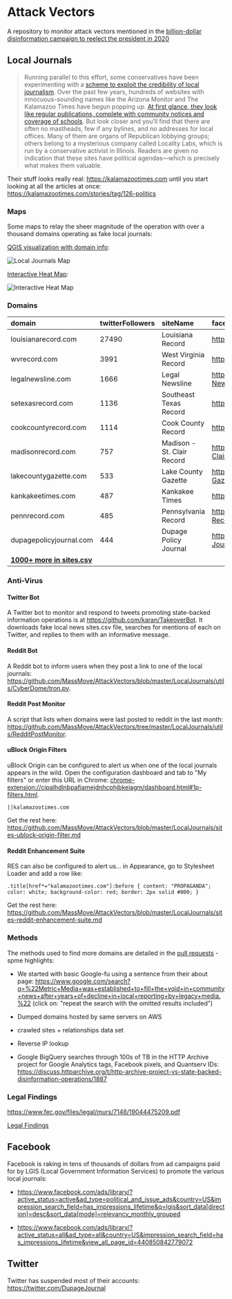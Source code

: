 # Attack Vectors

A repository to monitor attack vectors mentioned in the [billion-dollar disinformation campaign to reelect the president in 2020](https://www.theatlantic.com/magazine/archive/2020/03/the-2020-disinformation-war/605530/)

## Local Journals

>Running parallel to this effort, some conservatives have been experimenting with a [scheme to exploit the credibility of local journalism](https://www.nytimes.com/2019/10/31/upshot/fake-local-news.html). Over the past few years, hundreds of websites with innocuous-sounding names like the Arizona Monitor and The Kalamazoo Times have begun popping up. [At first glance, they look like regular publications, complete with community notices and coverage of schools](https://www.cjr.org/tow_center_reports/hundreds-of-pink-slime-local-news-outlets-are-distributing-algorithmic-stories-conservative-talking-points.php). But look closer and you’ll find that there are often no mastheads, few if any bylines, and no addresses for local offices. Many of them are organs of Republican lobbying groups; others belong to a mysterious company called Locality Labs, which is run by a conservative activist in Illinois. Readers are given no indication that these sites have political agendas—which is precisely what makes them valuable.

Their stuff looks really real: https://kalamazootimes.com until you start looking at all the articles at once: https://kalamazootimes.com/stories/tag/126-politics

### Maps

Some maps to relay the sheer magnitude of the operation with over a thousand domains operating as fake local journals:

[QGIS visualization with domain info](https://massmove.github.io/AttackVectors/LocalJournals/map.html):

![Local Journals Map](https://i.imgur.com/LP3SFEj.png "Local Journals Map")

[Interactive Heat Map](https://arcg.is/0KmXKK):

![Interactive Heat Map](https://i.imgur.com/TXO6xyN.png "Local Journals Heatmap")

### Domains

|domain|twitterFollowers|siteName|facebookUrl|awsOrigin|lat|lng|twitterUsername|twitterAccountCreatedAt|twitterUserId|twitterFollowing|twitterTweets|
|:-----|:---------------|:---------------|:------------|:-------|:----------|:--------|:-----|:-----|:----------------|:----------------------|:------------|
|louisianarecord.com|27490|Louisiana Record|https://www.facebook.com/LouisianaRecord/|52.7.148.177|30.9842977|-91.9623327|louisianarecord|2010-10-13T21:58:46.000Z|202364607|23013|20433|
|wvrecord.com|3991|West Virginia Record|https://www.facebook.com/WVRecord|52.7.148.177|38.5976262|-80.4549026|wvrecord|2009-11-19T11:38:43.000Z|91087040|329|11660|
|legalnewsline.com|1666|Legal Newsline|https://www.facebook.com/pages/Legal-Newsline/299588323424419|52.7.148.177|43.6961725|-79.4389309|legalnewsline|2009-11-02T03:30:54.000Z|86864211|559|16089|
|setexasrecord.com|1136|Southeast Texas Record|https://www.facebook.com/SETexasRecord/|52.7.148.177|30.063191|-94.134436|setexasrecord|2009-11-19T11:37:11.000Z|91086820|1442|15399|
|cookcountyrecord.com|1114|Cook County Record|https://www.facebook.com/cookcountyrecord|52.7.148.177|41.7376587|-87.697554|CookRecord|2013-08-06T19:51:38.000Z|1651123645|408|12065|
|madisonrecord.com|757|Madison - St. Clair Record|https://www.facebook.com/pages/MadisonSt-Clair-Record/164779816968453|52.7.148.177|43.0730517|-89.4012302|madisonrecord|2009-11-19T11:34:47.000Z|91086406|583|13633|
|lakecountygazette.com|533|Lake County Gazette|https://www.facebook.com/Lake-County-Gazette-854479238006224|35.170.88.147|39.0839644|-122.8084496|lakecntygazette|2015-11-17T00:59:16.000Z|4206041674|249|4132|
|kankakeetimes.com|487|Kankakee Times|https://www.facebook.com/kankakeetimes|35.170.88.147|41.1200325|-87.8611531|Kankakee_Times|2015-11-18T13:34:04.000Z|4218254801|244|2257|
|pennrecord.com|485|Pennsylvania Record|https://www.facebook.com/pages/Pennsylvania-Record/338776239487764|52.7.148.177|41.2033216|-77.1945247|pennrecord|2011-05-16T13:28:41.000Z|299652000|219|7867|
|dupagepolicyjournal.com|444|Dupage Policy Journal|https://www.facebook.com/DuPage-Policy-Journal-440850842779072|35.170.88.147|41.8243831|-88.0900762|DupageJournal|2015-01-29T14:45:45.000Z|3001471430|260|5060|
|**[1000+ more in sites.csv](https://github.com/MassMove/AttackVectors/blob/master/LocalJournals/sites.csv)**||||||||||||

### Anti-Virus

#### Twitter Bot

A Twitter bot to monitor and respond to tweets promoting state-backed information operations is at https://github.com/karan/TakeoverBot. It downloads fake local news sites.csv file, searches for mentions of each on Twitter, and replies to them with an informative message.

#### Reddit Bot

A Reddit bot to inform users when they post a link to one of the local journals: https://github.com/MassMove/AttackVectors/blob/master/LocalJournals/utils/CyberDome/tron.py.

#### Reddit Post Monitor

A script that lists when domains were last posted to reddit in the last month: https://github.com/MassMove/AttackVectors/tree/master/LocalJournals/utils/RedditPostMonitor.

#### uBlock Origin Filters

uBlock Origin can be configured to alert us when one of the local journals appears in the wild. Open the configuration dashboard and tab to "My filters" or enter this URL in Chrome: [chrome-extension://cjpalhdlnbpafiamejdnhcphjbkeiagm/dashboard.html#1p-filters.html](chrome-extension://cjpalhdlnbpafiamejdnhcphjbkeiagm/dashboard.html#1p-filters.html).

    ||kalamazootimes.com

Get the rest here: https://github.com/MassMove/AttackVectors/blob/master/LocalJournals/sites-ublock-origin-filter.md

#### Reddit Enhancement Suite

RES can also be configured to alert us... in Appearance, go to Stylesheet Loader and add a row like:

    .title[href*="kalamazootimes.com"]:before { content: "PROPAGANDA"; color: white; background-color: red; border: 2px solid #000; }

Get the rest here: https://github.com/MassMove/AttackVectors/blob/master/LocalJournals/sites-reddit-enhancement-suite.md

### Methods

The methods used to find more domains are detailed in the [pull requests](https://github.com/MassMove/AttackVectors/pulls?q=is%3Apr+sort%3Acreated-asc+) - spme highlights:

- We started with basic Google-fu using a sentence from their about page: https://www.google.com/search?q=%22Metric+Media+was+established+to+fill+the+void+in+community+news+after+years+of+decline+in+local+reporting+by+legacy+media.%22 (click on: "repeat the search with the omitted results included")

- Dumped domains hosted by same servers on AWS

- crawled sites + relationships data set

- Reverse IP lookup

- Google BigQuery searches through 100s of TB in the HTTP Archive project for Google Analytics tags, Facebook pixels, and Quantserv IDs: https://discuss.httparchive.org/t/http-archive-project-vs-state-backed-disinformation-operations/1887

### Legal Findings

https://www.fec.gov/files/legal/murs/7148/19044475209.pdf

[Legal Findings](https://github.com/MassMove/AttackVectors/blob/master/LocalJournals/LegalFindings.md)

## Facebook

Facebook is raking in tens of thousands of dollars from ad campaigns paid for by LGIS (Local Government Information Services) to promote the various local journals:

- https://www.facebook.com/ads/library/?active_status=active&ad_type=political_and_issue_ads&country=US&impression_search_field=has_impressions_lifetime&q=lgis&sort_data[direction]=desc&sort_data[mode]=relevancy_monthly_grouped

- https://www.facebook.com/ads/library/?active_status=all&ad_type=all&country=US&impression_search_field=has_impressions_lifetime&view_all_page_id=440850842779072

## Twitter

Twitter has suspended most of their accounts: https://twitter.com/DupageJournal